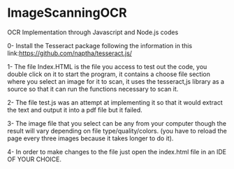 # ImageScanningOCR
OCR Implementation through Javascript and Node.js codes

0- Install the Tesseract package following the information in this link:https://github.com/naptha/tesseract.js/

1- The file Index.HTML is the file you access to test out the code, you double click on it to start the program, it contains a choose file section where you select an image for it to scan, it uses the tesseract,js library as a source so that it can run the functions necessary to scan it.

2- The file test.js was an attempt at implementing it so that it would extract the text and output it into a pdf file but it failed.

3- The image file that you select can be any from your computer though the result will vary depending on file type/quality/colors.
(you have to reload the page every three images because it takes longer to do it).

4- In order to make changes to the file just open the index.html file in an IDE OF YOUR CHOICE.
